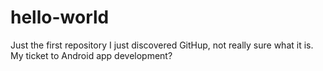 # hello-world
Just the first repository
I just discovered GitHup, not really sure what it is. My ticket to Android app development?
